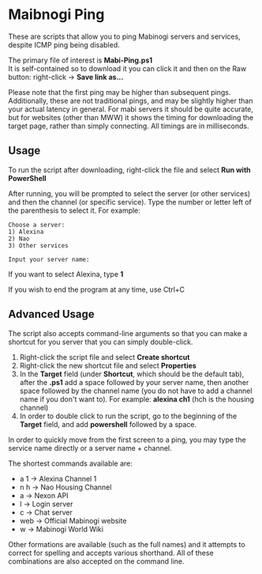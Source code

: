 # Maibnogi Ping #
These are scripts that allow you to ping Mabinogi servers and services, despite ICMP ping being disabled.

The primary file of interest is **Mabi-Ping.ps1**  
It is self-contained so to download it you can click it and then on the Raw button: right-click -> **Save link as...**

Please note that the first ping may be higher than subsequent pings. Additionally, these are not traditional pings, and may be slightly higher than your actual latency in general. For mabi servers it should be quite accurate, but for websites (other than MWW) it shows the timing for downloading the target page, rather than simply connecting. All timings are in milliseconds.

## Usage ##
To run the script after downloading, right-click the file and select **Run with PowerShell**

After running, you will be prompted to select the server (or other services) and then the channel (or specific service). Type the number or letter left of the parenthesis to select it. For example:

	Choose a server:
	1) Alexina
	2) Nao
	3) Other services

	Input your server name:

If you want to select Alexina, type **1**

If you wish to end the program at any time, use Ctrl+C

## Advanced Usage ##
The script also accepts command-line arguments so that you can make a shortcut for you server that you can simply double-click.

1. Right-click the script file and select **Create shortcut**
2. Right-click the new shortcut file and select **Properties**
3. In the **Target** field (under **Shortcut**, which should be the default tab), after the **.ps1** add a space followed by your server name, then another space followed by the channel name (you do not have to add a channel name if you don't want to). For example: **alexina ch1** (hch is the housing channel)
4. In order to double click to run the script, go to the beginning of the **Target** field, and add **powershell** followed by a space.

In order to quickly move from the first screen to a ping, you may type the service name directly or a server name + channel.

The shortest commands available are:

* a 1 -> Alexina Channel 1
* n h -> Nao Housing Channel
* a -> Nexon API
* l -> Login server
* c -> Chat server
* web -> Official Mabinogi website
* w -> Mabinogi World Wiki

Other formations are available (such as the full names) and it attempts to correct for spelling and accepts various shorthand. All of these combinations are also accepted on the command line.

